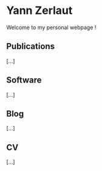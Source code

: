 # Yann Zerlaut

Welcome to my personal webpage !

## Publications

[...]

## Software

[...]

## Blog

[...]

## CV

[...]
